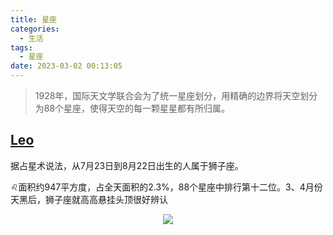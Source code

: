 ```yaml
---
title: 星座
categories:
  - 生活
tags:
  - 星座
date: 2023-03-02 00:13:05
---
```


>1928年，国际天文学联合会为了统一星座划分，用精确的边界将天空划分为88个星座，使得天空的每一颗星星都有所归属。

## [Leo](https://zh.wikipedia.org/zh-hans/%E7%8B%AE%E5%AD%90%E5%BA%A7)
据占星术说法，从7月23日到8月22日出生的人属于狮子座。

♌️面积约947平方度，占全天面积的2.3%，88个星座中排行第十二位。3、4月份天黑后，狮子座就高高悬挂头顶很好辨认

<p align="center">
  <img src="https://www.sinaimg.cn/dy/slidenews/52_img/2014_28/37885_361490_906013.gif"/>
</p>
